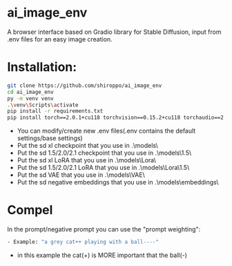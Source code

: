 # ai_image_env

A browser interface based on Gradio library for Stable Diffusion, input from .env files for an easy image creation.

# Installation:

```bash
git clone https://github.com/shiroppo/ai_image_env
cd ai_image_env
py -m venv venv
.\venv\Scripts\activate
pip install -r requirements.txt
pip install torch==2.0.1+cu118 torchvision==0.15.2+cu118 torchaudio==2.0.2 --index-url https://download.pytorch.org/whl/cu118
```
- You can modify/create new .env files(.env contains the default settings/base settings)
- Put the sd xl checkpoint that you use in .\models\
- Put the sd 1.5/2.0/2.1 checkpoint that you use in .\models\1.5\
- Put the sd xl LoRA that you use in .\models\Lora\
- Put the sd 1.5/2.0/2.1 LoRA that you use in .\models\Lora\1.5\
- Put the sd VAE that you use in .\models\VAE\
- Put the sd negative embeddings that you use in .\models\embeddings\

# Compel
In the prompt/negative prompt you can use the "prompt weighting":
```bash
- Example: "a grey cat++ playing with a ball----"
```
- in this example the cat(+) is MORE important that the ball(-)
